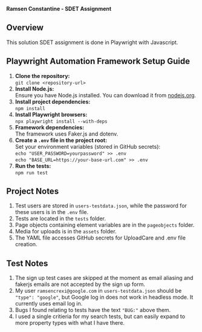 **Ramsen Constantine - SDET Assignment**

## Overview
This solution SDET assignment is done in Playwright with Javascript.

## Playwright Automation Framework Setup Guide
1. **Clone the repository:**  
   `git clone <repository-url>`
2. **Install Node.js:**  
   Ensure you have Node.js installed. You can download it from [nodejs.org](https://nodejs.org).
3. **Install project dependencies:**  
   `npm install`
4. **Install Playwright browsers:**  
   `npx playwright install --with-deps`
5. **Framework dependencies:**  
   The framework uses Faker.js and dotenv.
6. **Create a `.env` file in the project root:**  
   Set your environment variables (stored in GitHub secrets):  
   `echo "USER_PASSWORD=yourpassword" >> .env`  
   `echo "BASE_URL=https://your-base-url.com" >> .env`
7. **Run the tests:**  
   `npm run test`

## Project Notes
1. Test users are stored in `users-testdata.json`, while the password for these users is in the `.env` file.
2. Tests are located in the `tests` folder.
3. Page objects containing element variables are in the `pageobjects` folder.
4. Media for uploads is in the `assets` folder.
5. The YAML file accesses GitHub secrets for UploadCare and .env file creation.

## Test Notes
1. The sign up test cases are skipped at the moment as email aliasing and fakerjs emails are not accepted by the sign up form.
2. My user `ramsencrexi@google.com` in `users-testdata.json` should be `"type": "google"`, but Google log in does not work in headless mode. It currently uses email log in. 
2. Bugs I found relating to tests have the text `"BUG:"` above them.
3. I used a single critieria for my search tests, but can easily expand to more property types with what I have there.
